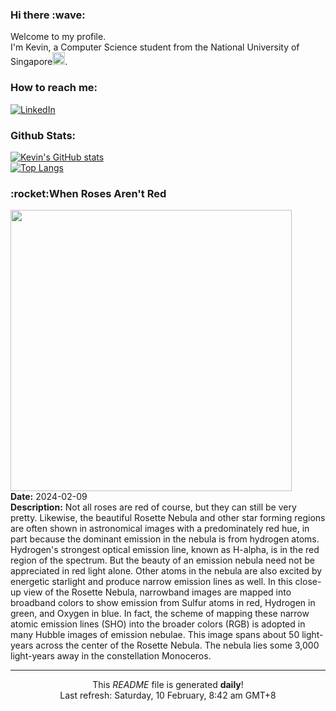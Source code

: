 <h3>Hi there :wave:</h3>

Welcome to my profile.   
I'm Kevin, a Computer Science student from the National University of Singapore<img src="https://img.icons8.com/color/96/000000/singapore-circular.png" width="20px"/>.</p>

<h3>How to reach me: </h3>
<a href="https://www.linkedin.com/in/kevin-foong/"><img alt="LinkedIn" src="https://img.shields.io/badge/linkedin-%230077B5.svg?&style=for-the-badge&logo=linkedin&logoColor=white" /></a> 

<h3>Github Stats: </h3> 

[![Kevin's GitHub stats](https://github-readme-stats.vercel.app/api?username=kevin9foong&theme=tokyonight)](https://github.com/anuraghazra/github-readme-stats) <br/>
[![Top Langs](https://github-readme-stats.vercel.app/api/top-langs/?username=kevin9foong&layout=compact&theme=tokyonight)](https://github.com/anuraghazra/github-readme-stats)

<h3>:rocket:When Roses Aren&#39;t Red</h3> 
<img width="450" src="https:&#x2F;&#x2F;apod.nasa.gov&#x2F;apod&#x2F;image&#x2F;2402&#x2F;Rosette2024newt533mmcopy.jpg" /><br/>
<b>Date:</b> 2024-02-09<br/>
<b>Description:</b> Not all roses are red of course, but they can still be very pretty. Likewise, the beautiful Rosette Nebula and other star forming regions are often shown in astronomical images with a predominately red hue, in part because the dominant emission in the nebula is from hydrogen atoms. Hydrogen&#39;s strongest optical emission line, known as H-alpha, is in the red region of the spectrum. But the beauty of an emission nebula need not be appreciated in red light alone. Other atoms in the nebula are also excited by energetic starlight and produce narrow emission lines as well. In this close-up view of the Rosette Nebula, narrowband images are mapped into broadband colors to show emission from Sulfur atoms in red, Hydrogen in green, and Oxygen in blue. In fact, the scheme of mapping these narrow atomic emission lines (SHO) into the broader colors (RGB) is adopted in many Hubble images of emission nebulae. This image spans about 50 light-years across the center of the Rosette Nebula. The nebula lies some 3,000 light-years away in the constellation Monoceros.<br/>

------------
<p align="center">This <i>README</i> file is generated <b>daily</b>!</br>
Last refresh: Saturday, 10 February, 8:42 am GMT+8<br />
